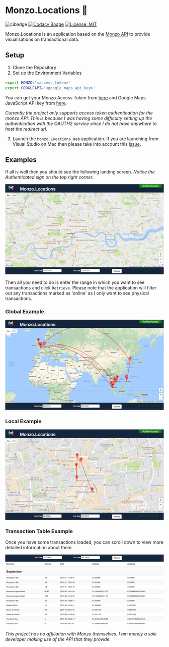 # Monzo.Locations 🚀 
![cibadge](https://ci.appveyor.com/api/projects/status/2k111gualyuq821n?svg=true) [![Codacy Badge](https://api.codacy.com/project/badge/Grade/d8d3b7472aa5449fabe3ea96eca2629f)](https://www.codacy.com/app/kiran94/Monzo.Locations?utm_source=github.com&amp;utm_medium=referral&amp;utm_content=kiran94/Monzo.Locations&amp;utm_campaign=Badge_Grade) [![License: MIT](https://img.shields.io/badge/License-MIT-yellow.svg)](https://opensource.org/licenses/MIT)

Monzo.Locations is an application based on the [Monzo API](https://monzo.com/docs/) to provide visualisations on transactional data. 

## Setup 

1. Clone the Repository
2. Set up the Environment Variables

```sh
export MONZO='<access_token>'
export GOOGLEAPI='<google_maps_api_key>'
```

You can get your Monzo Access Token from [here](https://developers.monzo.com/) and Google Maps JavaScript API key from [here](https://console.developers.google.com).

*Currently the project only supports access token authentication for the monzo API. This is because I was having some difficulty setting up the authentication with the OAUTH2 service since I do not have anywhere to host the redirect url.*

3. Launch the `Monzo.Locations.Web` application. If you are launching from Visual Studio on Mac then please take into account this [issue](https://www.placona.co.uk/1592/dotnet/osx-pro-tip-for-environment-variables/). 

## Examples
If all is well then you should see the following landing screen. *Notice the Authenticated sign on the top right corner.* 

![Landing](Images/LANDING.png)

Then all you need to do is enter the range in which you want to see transactions and click `Retrieve`. Please note that the application will filter out any transactions marked as 'online' as I only want to see physical transactions. 

### Global Example
![GlobalExample](Images/GlobalExample.png)

### Local Example
![LocalExample](Images/LocalExample.png)

### Transaction Table Example
Once you have some transactions loaded, you can scroll down to view more detailed information about them. 

![Transaction Table example](Images/TransactionTable.png)

*This project has no affiliation with Monzo themselves. I am merely a sole developer making use of the API that they provide.*
